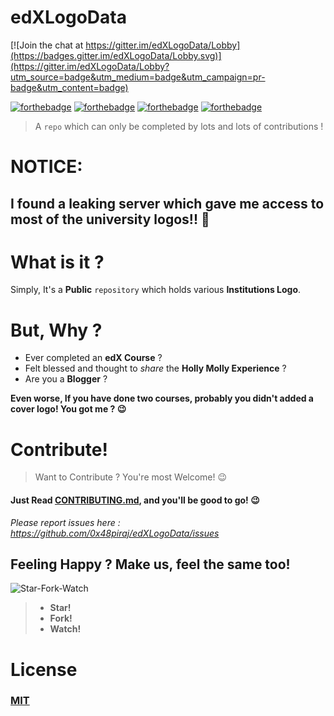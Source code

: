 # edXLogoData

[![Join the chat at https://gitter.im/edXLogoData/Lobby](https://badges.gitter.im/edXLogoData/Lobby.svg)](https://gitter.im/edXLogoData/Lobby?utm_source=badge&utm_medium=badge&utm_campaign=pr-badge&utm_content=badge)


[![forthebadge](http://forthebadge.com/images/badges/built-with-love.svg)](README.md)
[![forthebadge](http://forthebadge.com/images/badges/makes-people-smile.svg)](README.md)
[![forthebadge](http://forthebadge.com/images/badges/powered-by-responsibility.svg)](README.md)
[![forthebadge](http://forthebadge.com/images/badges/winter-is-coming.svg)](README.md)
> A `repo` which can only be completed by lots and lots of contributions !

# NOTICE:

## I found a leaking server which gave me access to most of the university logos!! :tada:

# What is it ?

Simply, It's a **Public** `repository` which holds various **Institutions Logo**.

# But, Why ?

* Ever completed an **edX Course** ?
* Felt blessed and thought to *share* the **Holly Molly Experience** ? 
* Are you a **Blogger** ?

**Even worse, If you have done two courses, probably  you didn't added a cover logo! You got me ? :wink:**


# Contribute!
> Want to Contribute ? You're most Welcome! :wink:
#### Just Read [CONTRIBUTING.md](https://github.com/0x48piraj/edXLogoData/blob/master/CONTRIBUTING.md), and you'll be good to go! :wink:
*Please report issues here : https://github.com/0x48piraj/edXLogoData/issues*


## Feeling Happy ? Make us, feel the same too!

![Star-Fork-Watch](https://user-images.githubusercontent.com/5800726/32994822-5d3f97be-cd92-11e7-8ca1-a9c26e35d909.png)

> * **Star!**
> * **Fork!**
> * **Watch!**


# License

### [MIT](LICENSE)
